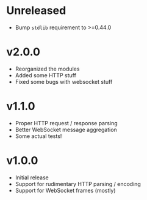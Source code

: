 # Unreleased
- Bump `stdlib` requirement to >=0.44.0

# v2.0.0
- Reorganized the modules
- Added some HTTP stuff
- Fixed some bugs with websocket stuff

# v1.1.0
- Proper HTTP request / response parsing
- Better WebSocket message aggregation
- Some actual tests!

# v1.0.0
- Initial release
- Support for rudimentary HTTP parsing / encoding
- Support for WebSocket frames (mostly)
